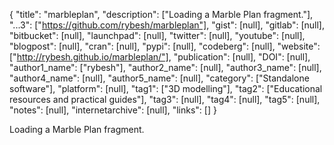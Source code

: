 {
  "title": "marbleplan",
  "description": ["Loading a Marble Plan fragment."],
  "...3": ["https://github.com/rybesh/marbleplan"],
  "gist": [null],
  "gitlab": [null],
  "bitbucket": [null],
  "launchpad": [null],
  "twitter": [null],
  "youtube": [null],
  "blogpost": [null],
  "cran": [null],
  "pypi": [null],
  "codeberg": [null],
  "website": ["http://rybesh.github.io/marbleplan/"],
  "publication": [null],
  "DOI": [null],
  "author1_name": ["rybesh"],
  "author2_name": [null],
  "author3_name": [null],
  "author4_name": [null],
  "author5_name": [null],
  "category": ["Standalone software"],
  "platform": [null],
  "tag1": ["3D modelling"],
  "tag2": ["Educational resources and practical guides"],
  "tag3": [null],
  "tag4": [null],
  "tag5": [null],
  "notes": [null],
  "internetarchive": [null],
  "links": []
}

<!-- Generated by csv2md.R – do not edit by hand -->

Loading a Marble Plan fragment.